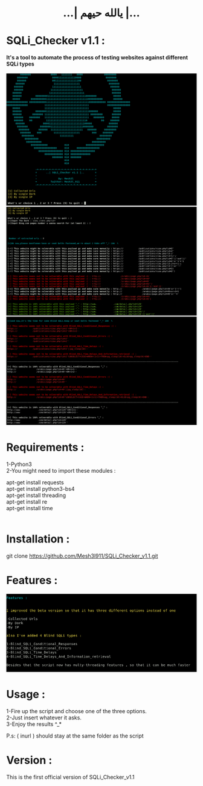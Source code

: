 # <center>...| يالله حيهم |...</center>

# SQLi_Checker v1.1 :
<b>It's a tool to automate the process of testing websites against different SQLi types</b><br>
<br>
![](pic.png)  <br>
![](pic1.png) 
![](pic2.png) 
<br>

# Requirements :

1-Python3 <br>
2-You might need to import these modules :<br>

apt-get install requests<br>
apt-get install python3-bs4<br>
apt-get install threading<br>
apt-get install re<br>
apt-get install time<br>
<br>

# Installation :
git clone https://github.com/Mesh3l911/SQLi_Checker_v1.1.git
<br>

# Features :<br>
![](Features.png)
<br>
# Usage :

1-Fire up the script and choose one of the three options.<br>
2-Just insert whatever it asks.<br>
3-Enjoy the results ^_*<br>

P.s: ( inurl ) should stay at the same folder as the script
<br>
# Version :

This is the first official version of SQLi_Checker_v1.1


